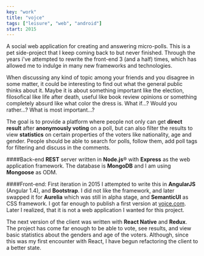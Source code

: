 ```yaml
---
key: "work"
title: "vojce"
tags: ["leisure", "web", "android"]
start: 2015
---
```

A social web application for creating and answering micro-polls. This is a pet side-project that I keep coming back to but never finished. Through the years i've attempted to rewrite the front-end 3 (and a half) times, which has allowed me to indulge in many new frameworks and technologies.
<!-- end -->
When discussing any kind of topic among your friends and you disagree in some matter, it could be interesting to find out what the general public thinks about it. Maybe it is about something important like the election, filosofical like life after death, useful like book review opinions or something completely absurd like what color the dress is. What if...? Would you rather...? What is most important...?

The goal is to provide a platform where people not only can get **direct result** after **anonymously voting** on a poll, but can also filter the results to view **statistics** on certain properties of the voters like nationality, age and gender. People should be able to search for polls, follow them, add poll tags for filtering and discuss in the comments.

####Back-end 
**REST** server written in **Node.js**® with **Express** as the web application framework. The database is **MongoDB** and I am using **Mongoose** as ODM.

####Front-end: 
First iteration in 2015 I attempted to write this in **AngularJS** (Angular 1.4), and **Bootstrap**. I did not like the framework, and later swapped it for **Aurelia** which was still in alpha stage, and **SemanticUI** as CSS framework. I got far enough to publish a first version at [vojce.com](https://www.vojce.com/). Later I realized, that it is not a web application I wanted for this project.

The next version of the client was written with **React Native** and **Redux**. The project has come far enough to be able to vote, see results, and view basic statistics about the genders and age of the voters. Although, since this was my first encounter with React, I have begun refactoring the client to a better state.